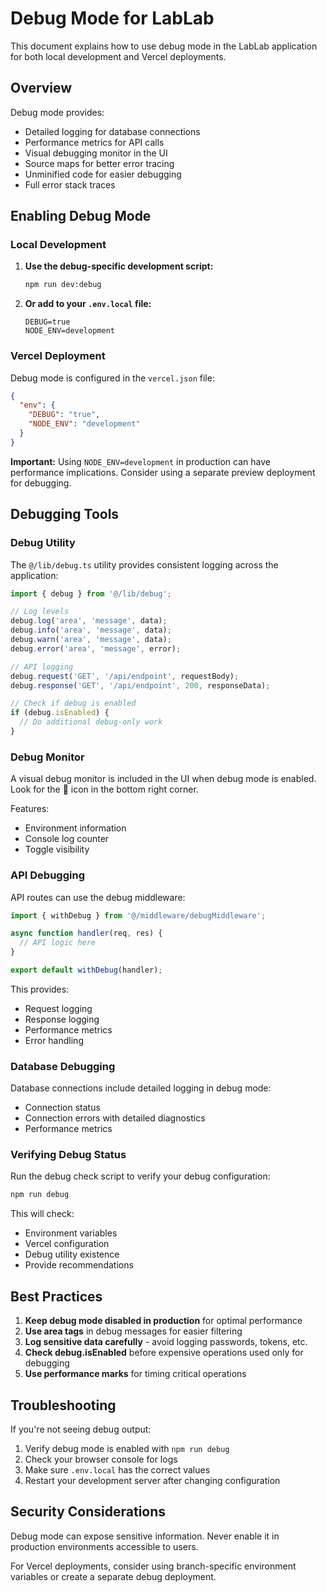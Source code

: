 # Debug Mode for LabLab

This document explains how to use debug mode in the LabLab application for both local development and Vercel deployments.

## Overview

Debug mode provides:

- Detailed logging for database connections
- Performance metrics for API calls
- Visual debugging monitor in the UI
- Source maps for better error tracing
- Unminified code for easier debugging
- Full error stack traces

## Enabling Debug Mode

### Local Development

1. **Use the debug-specific development script:**

   ```bash
   npm run dev:debug
   ```

2. **Or add to your `.env.local` file:**

   ```
   DEBUG=true
   NODE_ENV=development
   ```

### Vercel Deployment

Debug mode is configured in the `vercel.json` file:

```json
{
  "env": {
    "DEBUG": "true",
    "NODE_ENV": "development"
  }
}
```

**Important:** Using `NODE_ENV=development` in production can have performance implications. Consider using a separate preview deployment for debugging.

## Debugging Tools

### Debug Utility

The `@/lib/debug.ts` utility provides consistent logging across the application:

```typescript
import { debug } from '@/lib/debug';

// Log levels
debug.log('area', 'message', data);
debug.info('area', 'message', data);
debug.warn('area', 'message', data);
debug.error('area', 'message', error);

// API logging
debug.request('GET', '/api/endpoint', requestBody);
debug.response('GET', '/api/endpoint', 200, responseData);

// Check if debug is enabled
if (debug.isEnabled) {
  // Do additional debug-only work
}
```

### Debug Monitor

A visual debug monitor is included in the UI when debug mode is enabled. Look for the 🐞 icon in the bottom right corner.

Features:
- Environment information
- Console log counter
- Toggle visibility

### API Debugging

API routes can use the debug middleware:

```typescript
import { withDebug } from '@/middleware/debugMiddleware';

async function handler(req, res) {
  // API logic here
}

export default withDebug(handler);
```

This provides:
- Request logging
- Response logging
- Performance metrics
- Error handling

### Database Debugging

Database connections include detailed logging in debug mode:
- Connection status
- Connection errors with detailed diagnostics
- Performance metrics

### Verifying Debug Status

Run the debug check script to verify your debug configuration:

```bash
npm run debug
```

This will check:
- Environment variables
- Vercel configuration
- Debug utility existence
- Provide recommendations

## Best Practices

1. **Keep debug mode disabled in production** for optimal performance
2. **Use area tags** in debug messages for easier filtering
3. **Log sensitive data carefully** - avoid logging passwords, tokens, etc.
4. **Check debug.isEnabled** before expensive operations used only for debugging
5. **Use performance marks** for timing critical operations

## Troubleshooting

If you're not seeing debug output:

1. Verify debug mode is enabled with `npm run debug`
2. Check your browser console for logs
3. Make sure `.env.local` has the correct values
4. Restart your development server after changing configuration

## Security Considerations

Debug mode can expose sensitive information. Never enable it in production environments accessible to users.

For Vercel deployments, consider using branch-specific environment variables or create a separate debug deployment.